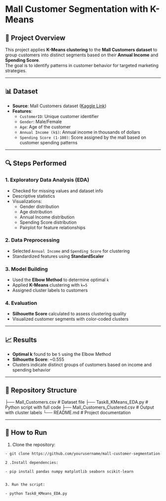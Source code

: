 # Mall Customer Segmentation with K-Means

## 📌 Project Overview
This project applies **K-Means clustering** to the **Mall Customers dataset** to group customers into distinct segments based on their **Annual Income** and **Spending Score**.  
The goal is to identify patterns in customer behavior for targeted marketing strategies.

---

## 📊 Dataset
- **Source**: Mall Customers dataset ([Kaggle Link](https://www.kaggle.com/datasets/vjchoudhary7/customer-segmentation-tutorial-in-python))
- **Features**:
  - `CustomerID`: Unique customer identifier
  - `Gender`: Male/Female
  - `Age`: Age of the customer
  - `Annual Income (k$)`: Annual income in thousands of dollars
  - `Spending Score (1-100)`: Score assigned by the mall based on customer spending patterns

---

## 🔍 Steps Performed

### 1. Exploratory Data Analysis (EDA)
- Checked for missing values and dataset info
- Descriptive statistics
- Visualizations:
  - Gender distribution
  - Age distribution
  - Annual Income distribution
  - Spending Score distribution
  - Pairplot for feature relationships

### 2. Data Preprocessing
- Selected `Annual Income` and `Spending Score` for clustering
- Standardized features using **StandardScaler**

### 3. Model Building
- Used the **Elbow Method** to determine optimal `k`
- Applied **K-Means** clustering with `k=5`
- Assigned cluster labels to customers

### 4. Evaluation
- **Silhouette Score** calculated to assess clustering quality
- Visualized customer segments with color-coded clusters

---

## 📈 Results
- **Optimal k** found to be `5` using the Elbow Method
- **Silhouette Score**: ~0.555
- Clusters indicate distinct groups of customers based on income and spending behavior

---

## 📂 Repository Structure
├── Mall_Customers.csv # Dataset file
├── Task8_KMeans_EDA.py # Python script with full code
├── Mall_Customers_Clustered.csv # Output with cluster labels
└── README.md # Project documentation



---

## 🚀 How to Run
1. Clone the repository:
```bash
- git clone https://github.com/yourusername/mall-customer-segmentation-kmeans.git

2 .Install dependencies:

- pip install pandas numpy matplotlib seaborn scikit-learn


3. Run the script:

- python Task8_KMeans_EDA.py
